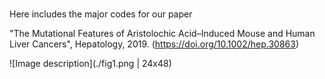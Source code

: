 #

Here includes the major codes for our paper 

"The Mutational Features of Aristolochic Acid–Induced Mouse and Human Liver Cancers", Hepatology, 2019. 
(https://doi.org/10.1002/hep.30863)




![Image description](./fig1.png | 24x48)
